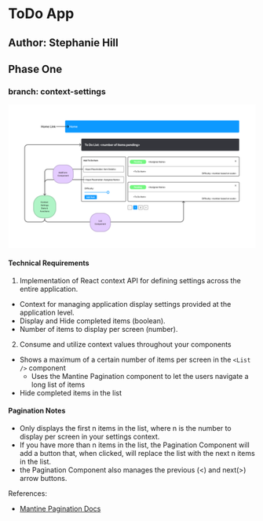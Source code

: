 # ToDo App

## Author: Stephanie Hill

## Phase One

### branch: context-settings

![UML for lab31](./assets/Lab31.png)

#### Technical Requirements

1. Implementation of React context API for defining settings across the entire application.

- Context for managing application display settings provided at the application level.
- Display and Hide completed items (boolean).
- Number of items to display per screen (number).

2. Consume and utilize context values throughout your components

- Shows a maximum of a certain number of items per screen in the `<List />` component
  - Uses the Mantine Pagination component to let the users navigate a long list of items
- Hide completed items in the list

#### Pagination Notes

- Only displays the first n items in the list, where n is the number to display per screen in your settings context.
- If you have more than n items in the list, the Pagination Component will add a button that, when clicked, will replace the list with the next n items in the list.
- the Pagination Component also manages the previous (<) and next(>) arrow buttons.

References:

- [Mantine Pagination Docs](https://mantine.dev/core/pagination/)